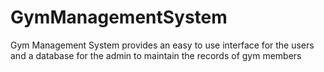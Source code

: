# GymManagementSystem
Gym Management System provides an easy to use interface for the users and a database for the admin to maintain the records of gym members
